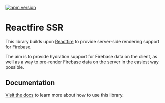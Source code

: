 [![npm version](https://badge.fury.io/js/reactfire-ssr.svg)](https://badge.fury.io/js/reactfire-ssr)

# Reactfire SSR

This library builds upon [Reactfire](https://github.com/FirebaseExtended/reactfire) to provide server-side rendering support for Firebase.

The aim is to provide hydration support for Firebase data on the client, as well as a way to pre-render Firebase data on the server in the easiest way possible.

## Documentation

[Visit the docs](https://reactfire-ssr.vercel.app/) to learn more about how to use this library.
